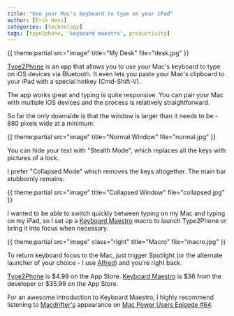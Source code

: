 ```yaml
---
title: "Use your Mac's keyboard to type on your iPad"
author: [Erik Hess]
categories: [technology]
tags: [type2phone, 'keyboard maestro', productivity]
---
```

{{ theme:partial src="image" title="My Desk" file="desk.jpg" }}

[Type2Phone][2] is an app that allows you to use your Mac's keyboard to type on iOS devices via Bluetooth. It even lets you paste your Mac's clipboard to your iPad with a special hotkey (Cmd-Shift-V).

   [2]: http://itunes.apple.com/us/app/type2phone/id472717129?mt=12

The app works great and typing is quite responsive. You can pair your Mac with multiple iOS devices and the process is relatively straightforward. 

So far the only downside is that the window is larger than it needs to be - 880 pixels wide at a minimum:

{{ theme:partial src="image" title="Normal Window" file="normal.jpg" }}

You can hide your text with "Stealth Mode", which replaces all the keys with pictures of a lock. 

I prefer "Collapsed Mode" which removes the keys altogether. The main bar stubbornly remains:

{{ theme:partial src="image" title="Collapsed Window" file="collapsed.jpg" }}

I wanted to be able to switch quickly between typing on my Mac and typing on my iPad, so I set up a [Keyboard Maestro][5] macro to launch Type2Phone or bring it into focus when necessary.

   [5]: http://www.keyboardmaestro.com/main/

{{ theme:partial src="image" class="right" title="Macro" file="macro.jpg" }}

To return keyboard focus to the Mac, just trigger Spotlight (or the alternate launcher of your choice - I use [Alfred][7]) and you're right back.

   [7]: http://www.alfredapp.com/

[Type2Phone][8] is $4.99 on the App Store. [Keyboard Maestro][9] is $36 from the developer or $35.99 on the App Store.

   [8]: http://itunes.apple.com/us/app/type2phone/id472717129?mt=12
   [9]: http://www.keyboardmaestro.com/main/

For an awesome introduction to Keyboard Maestro, I highly recommend listening to [Macdrifter's][10] appearance on [Mac Power Users Episode #64][11].

   [10]: http://www.macdrifter.com/
   [11]: http://5by5.tv/mpu/64
